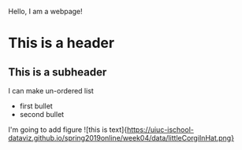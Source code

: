 Hello, I am a webpage!

# This is a header
## This is a subheader

I can make un-ordered list
* first bullet
* second bullet

I'm going to add figure
![this is text]{https://uiuc-ischool-dataviz.github.io/spring2019online/week04/data/littleCorgiInHat.png}


